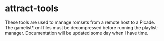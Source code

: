 # attract-tools

These tools are used to manage romsets from a remote host to a Picade.
The gamelist*.xml files must be decompressed before running the playlist-manager.
Documentation will be updated some day when I have time.
